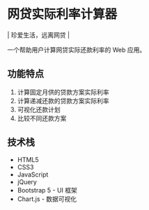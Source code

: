 # 网贷实际利率计算器

| 珍爱生活，远离网贷 |

一个帮助用户计算网贷实际还款利率的 Web 应用。

## 功能特点

1. 计算固定月供的贷款方案实际利率
2. 计算递减还款的贷款方案实际利率
3. 可视化还款计划
4. 比较不同还款方案

## 技术栈

- HTML5
- CSS3
- JavaScript
- jQuery
- Bootstrap 5 - UI 框架
- Chart.js - 数据可视化
